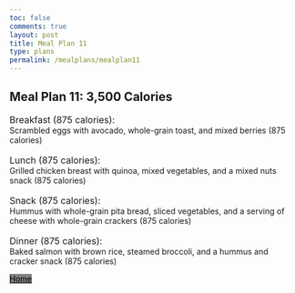 ```yaml
---
toc: false
comments: true
layout: post
title: Meal Plan 11
type: plans
permalink: /mealplans/mealplan11
---
```


## Meal Plan 11: 3,500 Calories

<span style="font-size: 16px;">Breakfast (875 calories):</span>
<br>
Scrambled eggs with avocado, whole-grain toast, and mixed berries (875 calories)
<br>
<br>
<span style="font-size: 16px;">Lunch (875 calories):</span>
<br>
Grilled chicken breast with quinoa, mixed vegetables, and a mixed nuts snack (875 calories)
<br>
<br>
<span style="font-size: 16px;">Snack (875 calories):</span>
<br>
Hummus with whole-grain pita bread, sliced vegetables, and a serving of cheese with whole-grain crackers (875 calories)
<br>
<br>
<span style="font-size: 16px;">Dinner (875 calories):</span>
<br>
Baked salmon with brown rice, steamed broccoli, and a hummus and cracker snack (875 calories)

<a href="https://jaydenchen17.github.io/student/" class="button" style="color: black; background-color: grey;">Home</a>